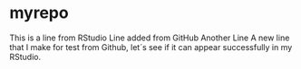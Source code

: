 # myrepo
This is a line from RStudio 
Line added from GitHub
Another Line
A new line that I make for test from Github, let´s see if it can appear successfully in my RStudio.
